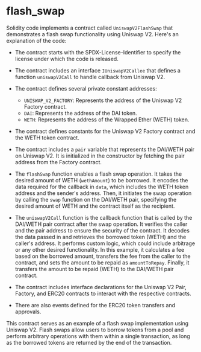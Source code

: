 # flash_swap
 
Solidity code implements a contract called `UniswapV2FlashSwap` that demonstrates a flash swap functionality using Uniswap V2. Here's an explanation of the code:

- The contract starts with the SPDX-License-Identifier to specify the license under which the code is released.

- The contract includes an interface `IUniswapV2Callee` that defines a function `uniswapV2Call` to handle callback from Uniswap V2.

- The contract defines several private constant addresses:
  - `UNISWAP_V2_FACTORY`: Represents the address of the Uniswap V2 Factory contract.
  - `DAI`: Represents the address of the DAI token.
  - `WETH`: Represents the address of the Wrapped Ether (WETH) token.

- The contract defines constants for the Uniswap V2 Factory contract and the WETH token contract.

- The contract includes a `pair` variable that represents the DAI/WETH pair on Uniswap V2. It is initialized in the constructor by fetching the pair address from the Factory contract.

- The `flashSwap` function enables a flash swap operation. It takes the desired amount of WETH (`wethAmount`) to be borrowed. It encodes the data required for the callback in `data`, which includes the WETH token address and the sender's address. Then, it initiates the swap operation by calling the `swap` function on the DAI/WETH pair, specifying the desired amount of WETH and the contract itself as the recipient.

- The `uniswapV2Call` function is the callback function that is called by the DAI/WETH pair contract after the swap operation. It verifies the caller and the pair address to ensure the security of the contract. It decodes the data passed in and retrieves the borrowed token (WETH) and the caller's address. It performs custom logic, which could include arbitrage or any other desired functionality. In this example, it calculates a fee based on the borrowed amount, transfers the fee from the caller to the contract, and sets the amount to be repaid as `amountToRepay`. Finally, it transfers the amount to be repaid (WETH) to the DAI/WETH pair contract.

- The contract includes interface declarations for the Uniswap V2 Pair, Factory, and ERC20 contracts to interact with the respective contracts.

- There are also events defined for the ERC20 token transfers and approvals.

This contract serves as an example of a flash swap implementation using Uniswap V2. Flash swaps allow users to borrow tokens from a pool and perform arbitrary operations with them within a single transaction, as long as the borrowed tokens are returned by the end of the transaction.